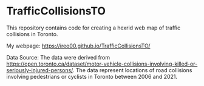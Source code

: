 # TrafficCollisionsTO
 
This repository contains code for creating a hexrid web map of traffic collisions in Toronto.

My webpage: https://ireo00.github.io/TrafficCollisionsTO/

Data Source:
The data were derived from https://open.toronto.ca/dataset/motor-vehicle-collisions-involving-killed-or-seriously-injured-persons/.
The data represent locations of road collisions involving pedestrians or cyclists in Toronto between 2006 and 2021. 